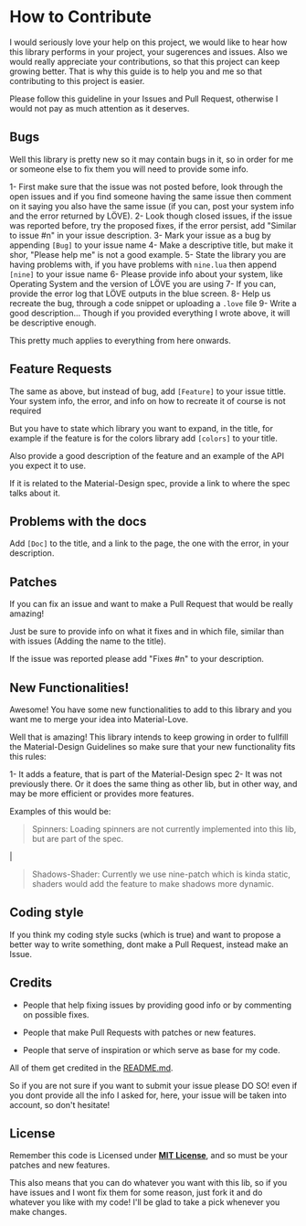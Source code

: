 # How to Contribute

I would seriously love your help on this project, we would like to hear how this library performs in your project, your sugerences and issues.
Also we would really appreciate your contributions, so that this project can keep growing better. That is why this guide is to help you and me so that contributing to this project is easier.

Please follow this guideline in your Issues and Pull Request, otherwise I would not pay as much attention as it deserves.

## Bugs

Well this library is pretty new so it may contain bugs in it, so in order for me or someone else to fix them you will need to provide some info.

1- First make sure that the issue was not posted before, look through the open issues and if you find someone having the same issue then comment on it saying you also have the same issue (if you can, post your system info and the error returned by LÖVE).
2- Look though closed issues, if the issue was reported before, try the proposed fixes, if the error persist, add "Similar to issue #n" in your issue description.
3- Mark your issue as a bug by appending `[Bug]` to your issue name
4- Make a descriptive title, but make it shor, "Please help me" is not a good example.
5- State the library you are having problems with, if you have problems with `nine.lua` then append `[nine]` to your issue name
6- Please provide info about your system, like Operating System and the version of LÖVE you are using
7- If you can, provide the error log that LÖVE outputs in the blue screen.
8- Help us recreate the bug, through a code snippet or uploading a `.love` file
9- Write a good description... Though if you provided everything I wrote above, it will be descriptive enough.

This pretty much applies to everything from here onwards.

## Feature Requests

The same as above, but instead of bug, add `[Feature]` to your issue tittle.
Your system info, the error, and info on how to recreate it of course is not required

But you have to state which library you want to expand, in the title, for example if the feature is for the colors library add `[colors]` to your title.

Also provide a good description of the feature and an example of the API you expect it to use.

If it is related to the Material-Design spec, provide a link to where the spec talks about it.

## Problems with the docs

Add `[Doc]` to the title, and a link to the page, the one with the error, in your description.

## Patches

If you can fix an issue and want to make a Pull Request that would be really amazing!

Just be sure to provide info on what it fixes and in which file, similar than with issues (Adding the name to the title).

If the issue was reported please add "Fixes #n" to your description.

## New Functionalities!

Awesome! You have some new functionalities to add to this library and you want me to merge your idea into Material-Love.

Well that is amazing! This library intends to keep growing in order to fullfill the Material-Design Guidelines so make sure that your new functionality fits this rules:

1- It adds a feature, that is part of the Material-Design spec
2- It was not previously there. Or it does the same thing as other lib, but in other way, and may be more efficient or provides more features.

Examples of this would be:

>Spinners: Loading spinners are not currently implemented into this lib, but are part of the spec.

|

>Shadows-Shader: Currently we use nine-patch which is kinda static, shaders would add the feature to make shadows more dynamic.

## Coding style

If you think my coding style sucks (which is true) and want to propose a better way to write something, dont make a Pull Request, instead make an Issue.

## Credits

* People that help fixing issues by providing good info or by commenting on possible fixes.

* People that make Pull Requests with patches or new features.

* People that serve of inspiration or which serve as base for my code.

All of them get credited in the [README.md](https://www.github.com/Positive07/material-love/tree/master/README.md).

So if you are not sure if you want to submit your issue please DO SO! even if you dont provide all the info I asked for, here, your issue will be taken into account, so don't hesitate!

## License

Remember this code is Licensed under **[MIT License](https://www.github.com/Positive07/material-love/tree/master/LICENSE)**, and so must be your patches and new features.

This also means that you can do whatever you want with this lib, so if you have issues and I wont fix them for some reason, just fork it and do whatever you like with my code! I'll be glad to take a pick whenever you make changes.
